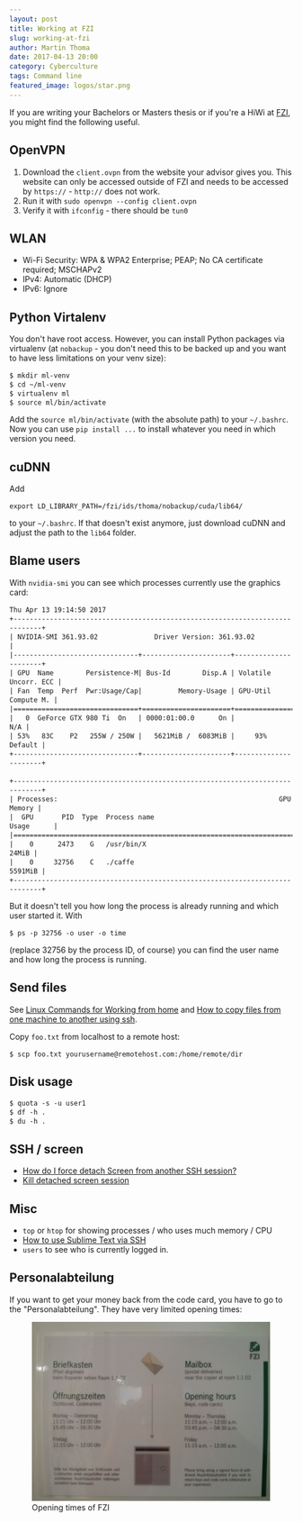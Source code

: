 ```yaml
---
layout: post
title: Working at FZI
slug: working-at-fzi
author: Martin Thoma
date: 2017-04-13 20:00
category: Cyberculture
tags: Command line
featured_image: logos/star.png
---
```


If you are writing your Bachelors or Masters thesis or if you're a HiWi at [FZI](https://en.wikipedia.org/wiki/Forschungszentrum_Informatik), you might find the following useful.


## OpenVPN

1. Download the `client.ovpn` from the website your advisor gives you. This
   website can only be accessed outside of FZI and needs to be accessed by
   `https://` - `http://` does not work.
2. Run it with `sudo openvpn --config client.ovpn`
3. Verify it with `ifconfig` - there should be `tun0`


## WLAN

* Wi-Fi Security: WPA & WPA2 Enterprise; PEAP; No CA certificate required; MSCHAPv2
* IPv4: Automatic (DHCP)
* IPv6: Ignore


## Python Virtalenv

You don't have root access. However, you can install Python packages via
virtualenv (at `nobackup` - you don't need this to be backed up and you want
to have less limitations on your venv size):

```
$ mkdir ml-venv
$ cd ~/ml-venv
$ virtualenv ml
$ source ml/bin/activate
```

Add the `source ml/bin/activate` (with the absolute path) to your `~/.bashrc`.
Now you can use `pip install ...` to install whatever you need in which version
you need.


## cuDNN

Add

```
export LD_LIBRARY_PATH=/fzi/ids/thoma/nobackup/cuda/lib64/
```

to your `~/.bashrc`. If that doesn't exist anymore, just download cuDNN and
adjust the path to the `lib64` folder.


## Blame users

With `nvidia-smi` you can see which processes currently use the graphics card:

```
Thu Apr 13 19:14:50 2017
+-----------------------------------------------------------------------------+
| NVIDIA-SMI 361.93.02              Driver Version: 361.93.02                 |
|-------------------------------+----------------------+----------------------+
| GPU  Name        Persistence-M| Bus-Id        Disp.A | Volatile Uncorr. ECC |
| Fan  Temp  Perf  Pwr:Usage/Cap|         Memory-Usage | GPU-Util  Compute M. |
|===============================+======================+======================|
|   0  GeForce GTX 980 Ti  On   | 0000:01:00.0      On |                  N/A |
| 53%   83C    P2   255W / 250W |   5621MiB /  6083MiB |     93%      Default |
+-------------------------------+----------------------+----------------------+

+-----------------------------------------------------------------------------+
| Processes:                                                       GPU Memory |
|  GPU       PID  Type  Process name                               Usage      |
|=============================================================================|
|    0      2473    G   /usr/bin/X                                      24MiB |
|    0     32756    C   ./caffe                                       5591MiB |
+-----------------------------------------------------------------------------+
```

But it doesn't tell you how long the process is already running and which user
started it. With

```
$ ps -p 32756 -o user -o time
```

(replace 32756 by the process ID, of course) you can find the user name and how
long the process is running.


## Send files

See [Linux Commands for Working from home](https://martin-thoma.com/linux-commands-for-working-from-home/)
and [How to copy files from one machine to another using ssh](https://unix.stackexchange.com/a/106482/4784).

Copy `foo.txt` from localhost to a remote host:

```
$ scp foo.txt yourusername@remotehost.com:/home/remote/dir
```


## Disk usage

```
$ quota -s -u user1
$ df -h .
$ du -h .
```

## SSH / screen

* [How do I force detach Screen from another SSH session?](http://stackoverflow.com/q/20807696/562769)
* [Kill detached screen session](http://stackoverflow.com/a/1509764/562769)

## Misc

* `top` or `htop` for showing processes / who uses much memory / CPU
* [How to use Sublime Text via SSH](https://martin-thoma.com/how-to-use-sublime-text-via-ssh/)
* `users` to see who is currently logged in.


## Personalabteilung

If you want to get your money back from the code card, you have to go to the
"Personalabteilung". They have very limited opening times:

<figure class="wp-caption aligncenter img-thumbnail">
    <img src="../images/2017/06/fzi-opening-times.jpg" alt="Opening times of FZI" style="width: 512px;"/>
    <figcaption class="text-center">Opening times of FZI</figcaption>
</figure>

